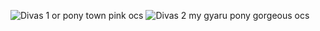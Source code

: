 ![Divas 1 or pony town pink ocs](https://ibb.co.com/HpDxS3T)
![Divas 2 my gyaru pony gorgeous ocs](https://ibb.co.com/7z44whk)
